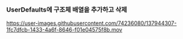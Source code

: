 ### UserDefaults에 구조체 배열을 추가하고 삭제



https://user-images.githubusercontent.com/74236080/137944307-1fc7dfcb-1433-4a6f-8646-f01e04575f8b.mov

